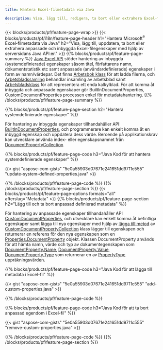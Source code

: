```yaml
---
title: Hantera Excel-filmetadata via Java

description: Visa, lägg till, redigera, ta bort eller extrahera Excel-filers metadata med bara några rader med Java-kod
---
```

{{< blocks/products/pf/feature-page-wrap >}}
{{< blocks/products/pf/i18n/feature-page-header h1="Hantera Microsoft<sup>&reg;</sup> Excel-filmetadata via Java" h2="Visa, lägg till, uppdatera, ta bort eller extrahera anpassade och inbyggda Excel-filegenskaper med hjälp av serversidans Java API:er." >}}
{{% blocks/products/pf/feature-page-summary %}}
[Java Excel API](/cells/java/) stöder hantering av inbyggda (systemdefinierade) egenskaper såsom titel, författarens namn, dokumentstatistik etc samt anpassade (användardefinierade) egenskaper i form av namn/värdepar. Det finns [Arbetsbok klass](https://reference.aspose.com/cells/java/com.aspose.cells/Workbook) för att ladda filerna, och [Arbetsbladssamling](https://reference.aspose.com/cells/java/com.aspose.cells/WorksheetCollection) behandlar insamling av arbetsblad samt [Arbetsbladsklass](https://reference.aspose.com/cells/java/com.aspose.cells/Worksheet) för att representera ett enda kalkylblad. För att komma åt inbyggda och anpassade egenskaper gör BuiltInDocumentProperties, CustomDocumentProperties processen enkel för metadatahantering. 
{{% /blocks/products/pf/feature-page-summary %}}

{{% blocks/products/pf/feature-page-section h2="Hantera systemdefinierade egenskaper" %}}

För hantering av inbyggda egenskaper tillhandahåller API [BuiltInDocumentProperties](https://reference.aspose.com/cells/java/com.aspose.cells/worksheetcollection#BuiltInDocumentProperties), och programmerare kan enkelt komma åt en inbyggd egenskap och uppdatera dess värde. Beroende på applikationskrav kan utvecklare använda index- eller egenskapsnamnet från [DocumentPropertyCollection](https://reference.aspose.com/cells/java/com.aspose.cells/DocumentPropertyCollection). 

{{% blocks/products/pf/feature-page-code h3="Java Kod för att hantera systemdefinierade egenskaper" %}}

{{< gist "aspose-com-gists" "5e0a55903d07671e241651dd9711c555" "update-system-defined-properties.java" >}}

{{% /blocks/products/pf/feature-page-code %}}
{{% /blocks/products/pf/feature-page-section %}}
{{< blocks/products/pf/feature-page-options formats="all" afterslug="Metadata" >}}
{{% blocks/products/pf/feature-page-section h2="Lägg till och ta bort anpassad definierad metadata" %}}

För hantering av anpassade egenskaper tillhandahåller API [CustomDocumentProperties](https://reference.aspose.com/cells/java/com.aspose.cells/worksheetcollection#CustomDocumentProperties), och utvecklare kan enkelt komma åt befintliga egenskaper samt lägga till nya egenskaper med hjälp av [lägga till metod](https://reference.aspose.com/cells/java/com.aspose.cells/customdocumentpropertycollection#add(java.lang.String,%20boolean)) av [CustomDocumentPropertyCollection](https://reference.aspose.com/cells/java/com.aspose.cells/CustomDocumentPropertyCollection) klass lägger till egenskapen och returnerar en referens för den nya egenskapen som en [Properties.DocumentProperty](https://reference.aspose.com/cells/java/com.aspose.cells/DocumentProperty) objekt. Klassen DocumentProperty används för att hämta namn, värde och typ av dokumentegenskapen som [DocumentProperty.Name](https://reference.aspose.com/cells/java/com.aspose.cells/documentproperty#Name), [DocumentProperty.Value](https://reference.aspose.com/cells/java/com.aspose.cells/documentproperty#Value),  [DocumentProperty.Type](https://reference.aspose.com/cells/java/com.aspose.cells/documentproperty#Type) som returnerar en av [PropertyType](https://reference.aspose.com/cells/java/com.aspose.cells/PropertyType) uppräkningsvärden. 
 
{{% blocks/products/pf/feature-page-code h3="Java Kod för att lägga till metadata i Excel-fil" %}}

{{< gist "aspose-com-gists" "5e0a55903d07671e241651dd9711c555" "add-custom-properties.java" >}}

{{% /blocks/products/pf/feature-page-code %}}


{{% blocks/products/pf/feature-page-code h3="Java Kod för att ta bort anpassad egendom i Excel-fil" %}}

{{< gist "aspose-com-gists" "5e0a55903d07671e241651dd9711c555" "remove-custom-properties.java" >}}

{{% /blocks/products/pf/feature-page-code %}}
{{% /blocks/products/pf/feature-page-section %}}
